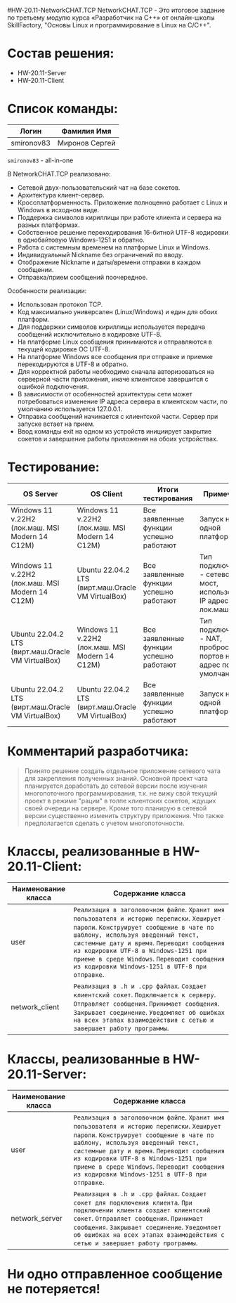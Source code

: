 #HW-20.11-NetworkCHAT.TCP
NetworkCHAT.TCP - Это итоговое задание по третьему модулю курса «Разработчик на C++» от oнлайн-школы 
SkillFactory, "Основы Linux и программирование в Linux на C/С++".

#  Состав решения:
- HW-20.11-Server
- HW-20.11-Client

#  Список команды:
|  Логин        |  Фамилия Имя 
| ------        | ------                                                   
| smironov83    | Миронов Сергей        

`smironov83` - all-in-one

В NetworkCHAT.TCP реализовано:
- Сетевой двух-пользовательский чат на базе сокетов.
- Архитектура клиент-сервер.
- Кроссплатформенность. Приложение полноценно работает с Linux и Windows в исходном виде.
- Поддержка символов кириллицы при работе клиента и сервера на разных платформах.
- Собственное решение перекодирования 16-битной UTF-8 кодировки в однобайтовую Windows-1251 и обратно.
- Работа с системным временем на платформе Linux и Windows.
- Индивидуальный Nickname без ограничений по вводу.
- Отображение Nickname и даты/времени отправки в каждом сообщении.
- Отправка/прием сообщений поочередное.

Особенности реализации:
- Использован протокол TCP.
- Код максимально универсален (Linux/Windows) и един для обоих платформ.
- Для поддержки символов кириллицы используется передача сообщений исключительно в кодировке UTF-8.
- На платформе Linux сообщения принимаются и отправляются в текущей кодировке ОС UTF-8.
- На платформе Windows все сообщения при отправке и приемке перекодируются в UTF-8 и обратно.
- Для корректной работы необходимо сначала авторизоваться на серверной части приложения, иначе клиентское завершится с ошибкой подключения.
- В зависимости от особенностей архитектуры сети может потребоваться изменение IP адреса сервера в клиентском части, по умолчанию используется 127.0.0.1.
- Отправка сообщений начинается с клиентской части. Сервер при запуске встает на прием.
- Ввод команды exit на одном из устройств инициирует закрытие сокетов и завершение работы приложения на обоих устройствах.

#  Тестирование:
|   OS Server   |   OS Client   | Итоги тестирования |   Примечания   |
| ------        | ------        | ------             | ------         |
| Windows 11 v.22H2 (лок.маш. MSI Modern 14 C12M) | Windows 11 v.22H2 (лок.маш. MSI Modern 14 C12M) | Все заявленные функции успешно работают | Запуск на одной платформе |
| Windows 11 v.22H2 (лок.маш. MSI Modern 14 C12M) | Ubuntu 22.04.2 LTS (вирт.маш.Oracle VM VirtualBox) | Все заявленные функции успешно работают | Тип подключения - сетевой мост, использование IP адреса лок.машины |
| Ubuntu 22.04.2 LTS (вирт.маш.Oracle VM VirtualBox) | Windows 11 v.22H2 (лок.маш. MSI Modern 14 C12M) | Все заявленные функции успешно работают | Тип подключения - NAT, проброс портов на IP адрес по умолчанию |
| Ubuntu 22.04.2 LTS (вирт.маш.Oracle VM VirtualBox) | Ubuntu 22.04.2 LTS (вирт.маш.Oracle VM VirtualBox) | Все заявленные функции успешно работают | Запуск на одной платформе |

#  Комментарий разработчика:
> Принято решение создать отдельное приложение сетевого чата для закрепления полученных знаний.
> Основной проект чата планируется доработать до сетевой версии после изучения многопоточного программирования, т.к. не вижу свой текущий проект в режиме "рации" в толпе клиентских сокетов, ждущих своей очереди на сервере.
> Кроме того планирую в сетевой версии существенно изменить структуру приложения. Что также предполагается сделать с учетом многопоточности.

#  Классы, реализованные в HW-20.11-Client:

| Наименование класса	| Содержание класса	|
| ------ | ------	|
| user | `Реализация в заголовочном файле`. `Хранит имя пользователя и историю переписки`. `Хеширует пароли`. `Конструирует сообщение в чате по шаблону, используя введенный текст, системные дату и время`. `Переводит сообщения из кодировки UTF-8 в Windows-1251 при приеме в среде Windows`. `Переводит сообщения из кодировки Windows-1251 в UTF-8 при отправке`. |
| network_client | `Реализация в .h и .cpp файлах`. `Создает клиентский сокет`. `Подключается к серверу`.	`Отправляет сообщения`.	`Принимает сообщения`. `Закрывает соединение`. `Уведомляет об ошибках на всех этапах взаимодействия с сетью и завершает работу программы`.|

#  Классы, реализованные в HW-20.11-Server:

| Наименование класса	| Содержание класса	|
| ------ | ------	|
| user | `Реализация в заголовочном файле`. `Хранит имя пользователя и историю переписки`. `Хеширует пароли`. `Конструирует сообщение в чате по шаблону, используя введенный текст, системные дату и время`. `Переводит сообщения из кодировки UTF-8 в Windows-1251 при приеме в среде Windows`. `Переводит сообщения из кодировки Windows-1251 в UTF-8 при отправке`. |
| network_server | `Реализация в .h и .cpp файлах`. `Cоздает сокет для подключения клиента`. `При подключении клиента создает клиентский сокет`.	`Отправляет сообщения`.	`Принимает сообщения`. `Закрывает соединение`. `Уведомляет об ошибках на всех этапах взаимодействия с сетью и завершает работу программы`.|

#  Ни одно отправленное сообщение не потеряется!
